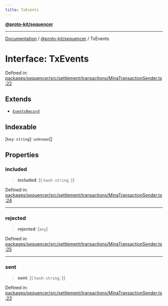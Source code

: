 ```yaml
---
title: TxEvents
---
```


[**@proto-kit/sequencer**](../README.md)

***

[Documentation](../../../README.md) / [@proto-kit/sequencer](../README.md) / TxEvents

# Interface: TxEvents

Defined in: [packages/sequencer/src/settlement/transactions/MinaTransactionSender.ts:22](https://github.com/proto-kit/framework/blob/b953c754e500c62f01fbbd6d09adfb2f5577269d/packages/sequencer/src/settlement/transactions/MinaTransactionSender.ts#L22)

## Extends

- [`EventsRecord`](../../common/type-aliases/EventsRecord.md)

## Indexable

\[`key`: `string`\]: `unknown`[]

## Properties

### included

> **included**: \[\{ `hash`: `string`; \}\]

Defined in: [packages/sequencer/src/settlement/transactions/MinaTransactionSender.ts:24](https://github.com/proto-kit/framework/blob/b953c754e500c62f01fbbd6d09adfb2f5577269d/packages/sequencer/src/settlement/transactions/MinaTransactionSender.ts#L24)

***

### rejected

> **rejected**: \[`any`\]

Defined in: [packages/sequencer/src/settlement/transactions/MinaTransactionSender.ts:25](https://github.com/proto-kit/framework/blob/b953c754e500c62f01fbbd6d09adfb2f5577269d/packages/sequencer/src/settlement/transactions/MinaTransactionSender.ts#L25)

***

### sent

> **sent**: \[\{ `hash`: `string`; \}\]

Defined in: [packages/sequencer/src/settlement/transactions/MinaTransactionSender.ts:23](https://github.com/proto-kit/framework/blob/b953c754e500c62f01fbbd6d09adfb2f5577269d/packages/sequencer/src/settlement/transactions/MinaTransactionSender.ts#L23)
